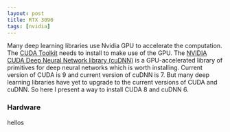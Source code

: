 ```yaml
---
layout: post
title: RTX 3090
tags: [nvidia]
---
```


Many deep learning libraries use Nvidia GPU to accelerate the computation. The [CUDA Toolkit](https://developer.nvidia.com/cuda-toolkit) needs to install to make use of the GPU. The [NVIDIA CUDA Deep Neural Network library (cuDNN)](https://developer.nvidia.com/cudnn) is a GPU-accelerated library of primitives for deep neural networks which is worth installing. Current version of CUDA is 9 and current version of cuDNN is 7. But many deep learning libraries have yet to upgrade to the current versions of CUDA and cuDNN. So here I present a way to install CUDA 8 and cuDNN 6.

### Hardware
hellos
